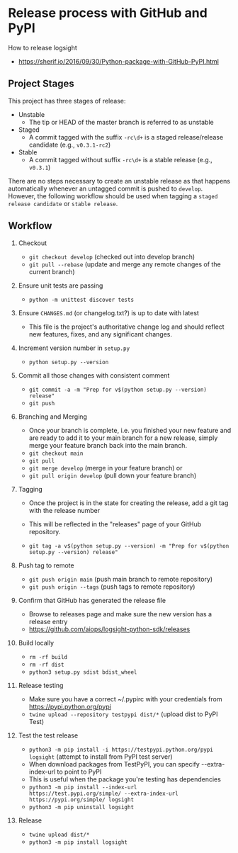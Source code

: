 
Release process with GitHub and PyPI
====================================

How to release logsight

+ https://sherif.io/2016/09/30/Python-package-with-GitHub-PyPI.html

Project Stages
--------------

This project has three stages of release:

+ Unstable
    + The tip or HEAD of the master branch is referred to as unstable
+ Staged
    + A commit tagged with the suffix `-rc\d+` is a staged release/release candidate (e.g., `v0.3.1-rc2`)
+ Stable
    + A commit tagged without suffix `-rc\d+` is a stable release (e.g., `v0.3.1`)

There are no steps necessary to create an unstable release as that happens automatically whenever an untagged commit is pushed to `develop`.
However, the following workflow should be used when tagging a `staged release candidate` or `stable release`.


Workflow
--------

1. Checkout

    + `git checkout develop` (checked out into develop branch)
    + `git pull --rebase` (update and merge any remote changes of the current branch)

1. Ensure unit tests are passing

    + `python -m unittest discover tests`

3. Ensure `CHANGES.md` (or changelog.txt?) is up to date with latest

    + This file is the project's authoritative change log and should reflect new features, fixes, and any significant changes.

4. Increment version number in `setup.py`

    + `python setup.py --version`

5. Commit all those changes with consistent comment

    + `git commit -a -m "Prep for v$(python setup.py --version) release"`
    + `git push`

6. Branching and Merging

    + Once your branch is complete, i.e. you finished your new feature and are ready to add it to your main branch for a new release, simply merge your feature branch back into the main branch.
    + `git checkout main`
    + `git pull`
    + `git merge develop` (merge in your feature branch) or
    + `git pull origin develop` (pull down your feature branch)

6. Tagging
    + Once the project is in the state for creating the release, add a git tag with the release number
    + This will be reflected in the "releases" page of your GitHub repository.
    
    + `git tag -a v$(python setup.py --version) -m "Prep for v$(python setup.py --version) release"`

7. Push tag to remote

    + `git push origin main` (push main branch to remote repository)
    + `git push origin --tags` (push tags to remote repository)
   
8. Confirm that GitHub has generated the release file

    + Browse to releases page and make sure the new version has a release entry
    + https://github.com/aiops/logsight-python-sdk/releases

9. Build locally

    + `rm -rf build`
    + `rm -rf dist`
    + `python3 setup.py sdist bdist_wheel`

10. Release testing

    + Make sure you have a correct ~/.pypirc with your credentials from https://pypi.python.org/pypi
    + `twine upload --repository testpypi dist/*` (upload dist to PyPI Test)

11. Test the test release

    + `python3 -m pip install -i https://testpypi.python.org/pypi logsight` (attempt to install from PyPI test server)
    + When download packages from TestPyPI, you can specify --extra-index-url to point to PyPI
    + This is useful when the package you're testing has dependencies
    + `python3 -m pip install --index-url https://test.pypi.org/simple/ --extra-index-url https://pypi.org/simple/ logsight`
    + `python3 -m pip uninstall logsight`

12. Release

    + `twine upload dist/*`
    + `python3 -m pip install logsight`
    